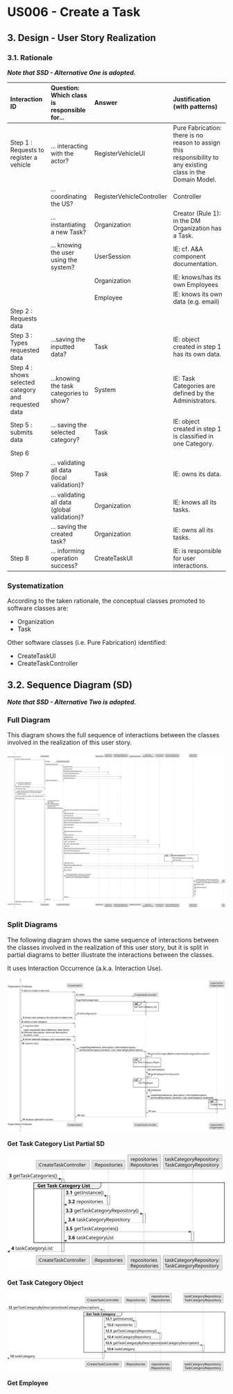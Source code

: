 # US006 - Create a Task 

## 3. Design - User Story Realization 

### 3.1. Rationale

_**Note that SSD - Alternative One is adopted.**_

| Interaction ID                           | Question: Which class is responsible for... | Answer               | Justification (with patterns)                                                                                 |
|:-----------------------------------------|:--------------------- |:---------------------|:--------------------------------------------------------------------------------------------------------------|
| Step 1 : Requests to register a vehicle	 |	... interacting with the actor? | RegisterVehicleUI    | Pure Fabrication: there is no reason to assign this responsibility to any existing class in the Domain Model. |
| 			  		                                  |	... coordinating the US? | RegisterVehicleController | Controller                                                                                                    |
| 			  		                                  |	... instantiating a new Task? | Organization         | Creator (Rule 1): in the DM Organization has a Task.                                                          |
| 			  		                                  | ... knowing the user using the system?  | UserSession          | IE: cf. A&A component documentation.                                                                          |
| 			  		                                  |							 | Organization         | IE: knows/has its own Employees                                                                               |
| 			  		                                  |							 | Employee             | IE: knows its own data (e.g. email)                                                                           |
| Step 2  : Requests data		                |							 |                      |                                                                                                               |
| Step 3 : Types requested data 		                               |	...saving the inputted data? | Task                 | IE: object created in step 1 has its own data.                                                                |
| Step 4  : shows selected category and requested data		                               |	...knowing the task categories to show? | System               | IE: Task Categories are defined by the Administrators.                                                        |
| Step 5  	: submits data	                               |	... saving the selected category? | Task                 | IE: object created in step 1 is classified in one Category.                                                   |
| Step 6  		                               |							 |                      |                                                                                                               |              
| Step 7  		                               |	... validating all data (local validation)? | Task                 | IE: owns its data.                                                                                            | 
| 			  		                                  |	... validating all data (global validation)? | Organization         | IE: knows all its tasks.                                                                                      | 
| 			  		                                  |	... saving the created task? | Organization         | IE: owns all its tasks.                                                                                       | 
| Step 8  		                               |	... informing operation success?| CreateTaskUI         | IE: is responsible for user interactions.                                                                     | 

### Systematization ##

According to the taken rationale, the conceptual classes promoted to software classes are: 

* Organization
* Task

Other software classes (i.e. Pure Fabrication) identified: 

* CreateTaskUI  
* CreateTaskController


## 3.2. Sequence Diagram (SD)

_**Note that SSD - Alternative Two is adopted.**_

### Full Diagram

This diagram shows the full sequence of interactions between the classes involved in the realization of this user story.

![Sequence Diagram - Full](svg/us006-sequence-diagram-full.svg)

### Split Diagrams

The following diagram shows the same sequence of interactions between the classes involved in the realization of this user story, but it is split in partial diagrams to better illustrate the interactions between the classes.

It uses Interaction Occurrence (a.k.a. Interaction Use).

![Sequence Diagram - split](svg/us006-sequence-diagram-split.svg)

**Get Task Category List Partial SD**

![Sequence Diagram - Partial - Get Task Category List](svg/us006-sequence-diagram-partial-get-task-category-list.svg)

**Get Task Category Object**

![Sequence Diagram - Partial - Get Task Category Object](svg/us006-sequence-diagram-partial-get-task-category.svg)

**Get Employee**
